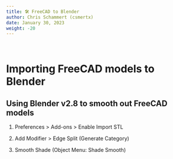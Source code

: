 ```yaml
---
title: 🛠️ FreeCAD to Blender
author: Chris Schammert (csmertx)
date: January 30, 2023
weight: -20
---
```


<br />

# Importing FreeCAD models to Blender

## Using Blender v2.8 to smooth out FreeCAD models

1. Preferences > Add-ons > Enable Import STL

2. Add Modifier > Edge Split (Generate Category)

3. Smooth Shade (Object Menu: Shade Smooth)
